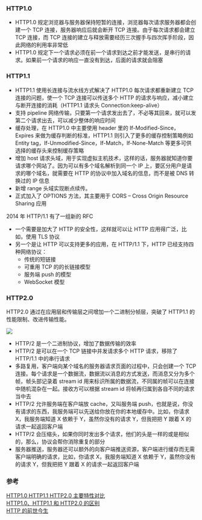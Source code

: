 ### HTTP1.0

 - HTTP1.0 规定浏览器与服务器保持短暂的连接，浏览器每次请求服务器都会创建一个 TCP 连接，服务器响应后就会断开 TCP 连接。由于每次请求都会建立 TCP 连接，而 TCP 连接的建立与释放需要经历三次握手与四次挥手阶段，因此网络的利用率非常低
 - HTTP1.0 规定下一个请求必须在前一个请求到达之前才能发送，是串行的请求。如果前一个请求的响应一直没有到达，后面的请求就会阻塞

### HTTP1.1

 - HTTP1.1 使用长连接与流水线方式解决了 HTTP1.0 每次请求都重新建立 TCP 连接的问题，使一个 TCP 连接可以传送多个 HTTP 的请求与响应，减小建立与断开连接的消耗（HTTP1.1 请求头 Connection:keep-alive）
 - 支持 pipeline 网络传输，只要第一个请求发出去了，不必等其回来，就可以发第二个请求出去，可以减少整体的响应时间
 - 缓存处理，在 HTTP1.0 中主要使用 header 里的 If-Modified-Since，Expires 来做为缓存判断的标准，HTTP1.1 则引入了更多的缓存控制策略例如 Entity tag，If-Unmodified-Since，If-Match，If-None-Match 等更多可供选择的缓存头来控制缓存策略
 - 增加 host 请求头域，用于实现虚拟主机技术，这样的话，服务器就知道你要请求哪个网站了。因为可以有多个域名解析到同一个 IP 上，要区分用户是请求的哪个域名，就需要在 HTTP 的协议中加入域名的信息，而不是被 DNS 转换过的 IP 信息
 - 新增 range 头域实现断点续传。
 - 正式加入了 OPTIONS 方法，其主要用于 CORS – Cross Origin Resource Sharing 应用

2014 年 HTTP/1.1 有了一组新的 RFC

 - 一个需要是加大了 HTTP 的安全性，这样就可以让 HTTP 应用得广泛，比如，使用 TLS 协议
 - 另一个是让 HTTP 可以支持更多的应用，在 HTTP/1.1 下，HTTP 已经支持四种网络协议：
    - 传统的短链接
    - 可重用 TCP 的的长链接模型
    - 服务端 push 的模型
    - WebSocket 模型
 
### HTTP2.0

HTTP2.0 通过在应用层和传输层之间增加一个二进制分帧层，突破了 HTTP1.1 的性能限制、改进传输性能。

![](https://image-static.segmentfault.com/293/521/293521278-5a6e83af997f9_articlex)

 - HTTP/2 是一个二进制协议，增加了数据传输的效率
 - HTTP/2 是可以在一个 TCP 链接中并发请求多个 HTTP 请求，移除了 HTTP/1.1 中的串行请求
 - 多路复用，客户端向某个域名的服务器请求页面的过程中，只会创建一个 TCP 连接。每个请求是一个数据流，数据流以消息的方式发送，而消息又分为多个帧，帧头部记录着 stream id 用来标识所属的数据流，不同属的帧可以在连接中随机混杂在一起。接收方可以根据 stream id 将帧再归属到各自不同的请求当中去
 - HTTP/2 允许服务端在客户端放 cache，又叫服务端 push，也就是说，你没有请求的东西，我服务端可以先送给你放在你的本地缓存中。比如，你请求 X，我服务端知道 X 依赖于 Y，虽然你没有的请求 Y，但我把把 Y 跟着 X 的请求一起返回客户端
 - HTTP/2 会压缩头，如果你同时发出多个请求，他们的头是一样的或是相似的，那么，协议会帮你消除重复的部分
 - 服务器推送，服务器还可以额外的向客户端推送资源，客户端进行缓存而无需客户端明确的请求，比如，你请求 X，我服务端知道 X 依赖于 Y，虽然你没有的请求 Y，但我把把 Y 跟着 X 的请求一起返回客户端

### 参考

[HTTP1.0 HTTP1.1 HTTP2.0 主要特性对比 ](https://segmentfault.com/a/1190000013028798) <br>
[HTTP1.0、HTTP1.1 和 HTTP2.0 的区别 ](https://mp.weixin.qq.com/s/GICbiyJpINrHZ41u_4zT-A) <br>
[HTTP 的前世今生 ](https://coolshell.cn/articles/19840.html)
